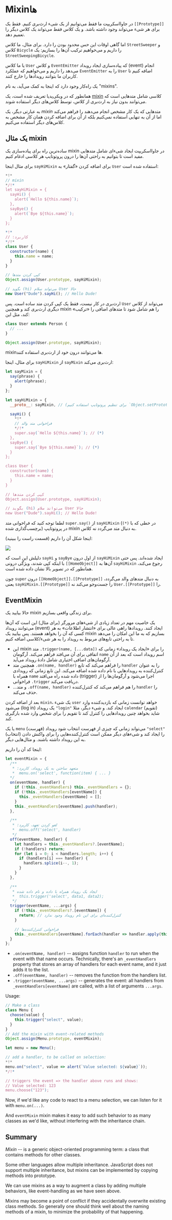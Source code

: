 # Mixinها

در جاوااسکریپت ما فقط می‌توانیم از یک شیء ارث‌بری کنیم. فقط یک `[[Prototype]]` برای هر شیء می‌تواند وجود داشته باشد. و یک کلاس فقط می‌تواند یک کلاس دیگر را تعمیم دهد.

اما گاهی اوقات این حس محدود بودن را دارد. برای مثال، ما کلاس `StreetSweeper` و کلاس `Bicycle` را داریم و می‌خواهیم ترکیب آن‌ها را بسازیم: یک `StreetSweepingBicycle`.

یا ما کلاس `User` و کلاس `EventEmitter` که پیاده‌سازی ایجاد رویداد (event) انجام می‌دهد را داریم و می‌خواهیم که عملکرد `EventEmitter` را به `User` اضافه کنیم تا کاربران ما بتوانند رویدادها را خارج کنند.

یک راه‌کار وجود دارد که اینجا به کمک می‌آید، به نام "mixins".

همانطور که در ویکی‌پدیا تعریف شده است، یک [mixin](https://en.wikipedia.org/wiki/Mixin) کلاسی شامل متدهایی است که می‌توانند بدون نیاز به ارث‌بری از کلاس، توسط کلاس‌های دیگر استفاده شوند.

به عبارتی دیگر، یک *mixin* متدهایی که یک کار مشخص انجام می‌دهند را فراهم می‌کند اما از آن به تنهایی استفاده نمی‌کنیم بلکه از آن برای اضافه کردن همان کار مشخص به کلاس‌های دیگر استفاده می‌کنیم.

## یک مثال mixin

ساده‌ترین راه برای پیاده‌سازی یک mixin در جاوااسکریپت ایجاد شیءای شامل متدهایی مفید است تا بتوانیم به راحتی آن‌ها را درون پروتوتایپ هر کلاسی ادغام کنیم.

برای مثال اینجا `sayHiMixin` برای اضافه کردن «گفتار» به `User` استفاده شده است:

```js run
*!*
// mixin
*/!*
let sayHiMixin = {
  sayHi() {
    alert(`Hello ${this.name}`);
  },
  sayBye() {
    alert(`Bye ${this.name}`);
  }
};

*!*
// :کاربرد
*/!*
class User {
  constructor(name) {
    this.name = name;
  }
}

// کپی کردن متدها
Object.assign(User.prototype, sayHiMixin);

// بگوید (hi) می‌تواند سلام User حالا
new User("Dude").sayHi(); // Hello Dude!
```

ارث‌بری در کار نیست، فقط یک کپی کردن متد ساده است. پس `User` می‌تواند از کلاس دیگری ارث‌بری کند و همچنین mixin را هم شامل شود تا متدهای اضافی را «ترکیب» کند، مثل این:

```js
class User extends Person {
  // ...
}

Object.assign(User.prototype, sayHiMixin);
```

mixinها می‌توانند درون خود از ارث‌بری استفاده کنند.

برای مثال، اینجا `sayHiMixin` از `sayMixin` ارث‌بری می‌کند:

```js run
let sayMixin = {
  say(phrase) {
    alert(phrase);
  }
};

let sayHiMixin = {
  __proto__: sayMixin, // (برای تنظیم پروتوتایپ استفاده کنیم `Object.setPrototypeOf` یا می‌توانستیم اینجا از)

  sayHi() {
    *!*
    // فراخوانی متد والد
    */!*
    super.say(`Hello ${this.name}`); // (*)
  },
  sayBye() {
    super.say(`Bye ${this.name}`); // (*)
  }
};

class User {
  constructor(name) {
    this.name = name;
  }
}

// کپی کردن متدها
Object.assign(User.prototype, sayHiMixin);

// بگوید (hi) می‌تواند سلام User حالا
new User("Dude").sayHi(); // Hello Dude!
```

لطفا توجه کنید که فراخوانی متد `super.say()` از `sayHiMixin` (در خطی که با `(*)` برچسب‌گذاری شده) در پروتوتایپ mixin به دنبال متد می‌گردد نه کلاس.

اینجا شکل آن را داریم (قسمت راست را ببینید):

![](mixin-inheritance.svg)

دلیلش این است که `sayHi` و `sayBye` از اول درون `sayHiMixin` ایجاد شده‌اند. پس حتی با اینکه کپی شدند، ویژگی درونی `[[HomeObject]]` آن‌ها به `sayHiMixin` رجوع می‌کند، همانطور که در تصویر بالا نشان داده شده است.

چون `super` درون `[[HomeObject]].[[Prototype]]` به دنبال متدهای والد می‌گردد، یعنی `sayHiMixin.[[Prototype]]` را جست‌وجو می‌کند نه `User.[[Prototype]]` را.

## EventMixin

حالا بیایید یک mixin برای زندگی واقعی بسازیم.

یک خاصیت مهم در تعداد زیادی از شیءهای مرورگر (برای مثال) این است که آن‌ها می‌توانند رویداد (event) ایجاد کنند. رویدادها راهی عالی برای «انتشار اطلاعات» به هر کسی که آن را بخواهد هستند. پس بیایید یک mixin بسازیم که به ما این امکان را می‌دهد تا به راحتی تابع‌های مربوط به رویداد را به هر شیء/کلاسی اضافه کنیم.

- این mixin متد `.trigger(name, [...data])` را برای «ایجاد یک رویداد» زمانی که اتفاقی برای آن می‌افتد فراهم می‌کند. آرگومان `name` اسم رویداد است که بعد از آن آرگومان‌های اضافی اختیاری شامل دادۀ رویداد می‌آید.
- همچنین متد `.on(name, handler)` را فراهم می‌کند که تابع `handler` را به عنوان کنترل‌کننده به رویدادهایی با نام داده شده اضافه می‌کند. این تابع زمانی که رویدادی همراه با `name` داده شده راه می‌افتد (trigger) اجرا می‌شود و آرگومان‌ها را از فراخوانی `.trigger` دریافت می‌کند.
- ...و متد `.off(name, handler)` را هم فراهم می‌کند که کنترل‌کننده `handler` را حذف می‌کند.

بعد از اضافه کردن `mixin`، یک شیء `user` خواهد توانست زمانی که بازدیدکننده وارد می‌شود (log in) یک رویداد `"login"` ایجاد کند. و شیء دیگر، مثلا `calendar` (تقویم) شاید بخواهد چنین رویدادهایی را کنترل کند تا تقویم را برای شخص وارد شده بارگیری کند.

یا یک `menu` (فهرست) می‌تواند زمانی که چیزی از فهرست انتخاب شود رویداد `"select"` (انتخاب) را ایجاد کند و شیءهای دیگر ممکن است کنترل‌کننده‌هایی را برای واکنش دادن به این رویداد داشته باشند. و مثال‌هایی دیگر.

اینجا کد آن را داریم:

```js run
let eventMixin = {
  /**
   * :متعهد ساختن به یک رویداد، کاربرد
   *  menu.on('select', function(item) { ... }
  */
  on(eventName, handler) {
    if (!this._eventHandlers) this._eventHandlers = {};
    if (!this._eventHandlers[eventName]) {
      this._eventHandlers[eventName] = [];
    }
    this._eventHandlers[eventName].push(handler);
  },

  /**
   * :لغو کردن تعهد، کاربرد
   *  menu.off('select', handler)
   */
  off(eventName, handler) {
    let handlers = this._eventHandlers?.[eventName];
    if (!handlers) return;
    for (let i = 0; i < handlers.length; i++) {
      if (handlers[i] === handler) {
        handlers.splice(i--, 1);
      }
    }
  },

  /**
   * ایجاد یک رویداد همراه با داده و نام داده شده
   *  this.trigger('select', data1, data2);
   */
  trigger(eventName, ...args) {
    if (!this._eventHandlers?.[eventName]) {
      return; // کنترل‌کننده‌ای برای این نام رویداد وجود ندارد
    }

    // فراخوانی کنترل‌کننده‌ها
    this._eventHandlers[eventName].forEach(handler => handler.apply(this, args));
  }
};
```


- `.on(eventName, handler)` -- assigns function `handler` to run when the event with that name occurs. Technically, there's an `_eventHandlers` property that stores an array of handlers for each event name, and it just adds it to the list.
- `.off(eventName, handler)` -- removes the function from the handlers list.
- `.trigger(eventName, ...args)` -- generates the event: all handlers from `_eventHandlers[eventName]` are called, with a list of arguments `...args`.

Usage:

```js run
// Make a class
class Menu {
  choose(value) {
    this.trigger("select", value);
  }
}
// Add the mixin with event-related methods
Object.assign(Menu.prototype, eventMixin);

let menu = new Menu();

// add a handler, to be called on selection:
*!*
menu.on("select", value => alert(`Value selected: ${value}`));
*/!*

// triggers the event => the handler above runs and shows:
// Value selected: 123
menu.choose("123");
```

Now, if we'd like any code to react to a menu selection, we can listen for it with `menu.on(...)`.

And `eventMixin` mixin makes it easy to add such behavior to as many classes as we'd like, without interfering with the inheritance chain.

## Summary

*Mixin* -- is a generic object-oriented programming term: a class that contains methods for other classes.

Some other languages allow multiple inheritance. JavaScript does not support multiple inheritance, but mixins can be implemented by copying methods into prototype.

We can use mixins as a way to augment a class by adding multiple behaviors, like event-handling as we have seen above.

Mixins may become a point of conflict if they accidentally overwrite existing class methods. So generally one should think well about the naming methods of a mixin, to minimize the probability of that happening.
